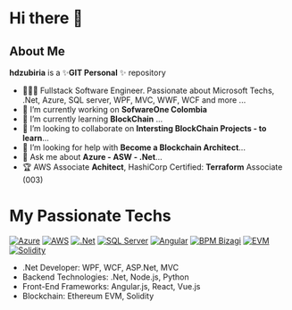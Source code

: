 # Hi there 👋

## About Me

**hdzubiria** is a ✨**GIT Personal** ✨ repository  

* 👨🏻‍💻 Fullstack Software Engineer. Passionate about Microsoft Techs, .Net, Azure, SQL server, WPF, MVC, WWF, WCF and more ...
* 🔭 I’m currently working on **SofwareOne Colombia**
* 🌱 I’m currently learning **BlockChain** ...
* 👯 I’m looking to collaborate on **Intersting BlockChain Projects - to learn**...
* 🤔 I’m looking for help with **Become a Blockchain Architect**...
* 💬 Ask me about **Azure - ASW - .Net**...
* 🏆 AWS Associate **Achitect**, HashiCorp Certified: **Terraform** Associate (003)



# My Passionate Techs


[![Azure](https://img.shields.io/badge/Azure-blue?style=for-the-badge&logo=cloudways&logoColor=white&labelColor=101010)]() [![AWS](https://img.shields.io/badge/AWS-white?style=for-the-badge&logo=amazon&logoColor=white&labelColor=black&color=%23E34F26)]() [![.Net](https://img.shields.io/badge/.Net-101010?style=for-the-badge&logo=dotnet&logoColor=white&labelColor=black&color=blue)]() [![SQL Server](https://img.shields.io/badge/SQL_Server-black?style=for-the-badge&logo=postgresql&logoColor=white&labelColor=black&color=%23CC6699)]() [![Angular](https://img.shields.io/badge/angular-white?style=for-the-badge&logo=angular&logoColor=white&labelColor=black&color=%23F7DF1E)]() [![BPM Bizagi](https://img.shields.io/badge/BPM_Bizagi-white?style=for-the-badge&logo=mysql&logoColor=white&labelColor=black&color=%234479A1)]() [![EVM](https://img.shields.io/badge/EVM-white?style=for-the-badge&logo=ethereum&logoColor=white&labelColor=black&color=%233C3C3D)]() [![Solidity](https://img.shields.io/badge/Solidity-white?style=for-the-badge&logo=solidity&logoColor=white&labelColor=black&color=%23363636)]()



- .Net Developer: WPF, WCF, ASP.Net, MVC
- Backend Technologies: .Net, Node.js, Python
- Front-End Frameworks: Angular.js, React, Vue.js
- Blockchain: Ethereum EVM, Solidity



<!-- 
-📫 How to reach me: ...
-😄 Pronouns: ...
-⚡ Fun fact: ...

🎓 BSc. in Telematics Engineering
👨🏻‍💻 Fullstack Software Engineer. Passionate about JavaScript, React, Next, and Node.js
👨🏻‍🏫 Associate Professor at Universidad Europea de Madrid.
🎬 EduTuber about Web Programming (+140,000 subs 🚀)
📙 Author of the following technical books:
Aprendiendo JavaScript (2021)
Aprendiendo React (2023)
Dominando JavaScript (2024)
🟣 (Sometimes) Livecoder Streamer on Twitch
🏅 6x Google Developer Expert (GDE) in Web Technologies for 2019-24, and GDE in Firebase for 2024
🏆 3x Microsoft MVP (Most Valuable Professional) for 2022-2024 in Developer Technologies




Ejemmplos:
https://github.com/mouredev
https://github.com/carlosazaustre
https://github.com/ArisGuimera
https://github.com/ferran226
 -->

